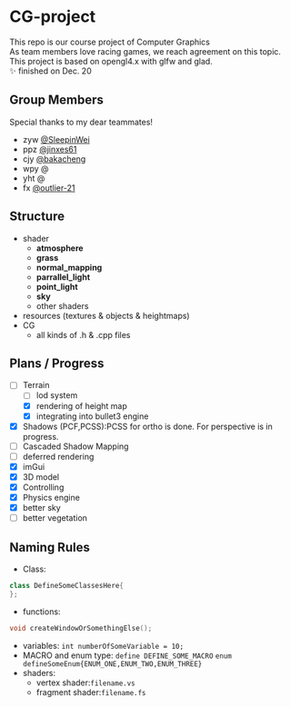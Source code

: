 # CG-project 
This repo is our course project of Computer Graphics   
As team members love racing games, we reach agreement on this topic.   
This project is based on opengl4.x with glfw and glad.   
✨ finished on Dec. 20   

## Group Members 
Special thanks to my dear teammates! 
+  zyw [@SleepinWei](https://github.com/SleepinWei) 
+  ppz [@jinxes61](https://github.com/jinxes61)
+  cjy [@bakacheng](https://github.com/bakacheng) 
+  wpy @ 
+  yht @ 
+  fx [@outlier-21](https://github.com/outlier-21) 
## Structure 
+  shader 
    +  **atmosphere**
    +  **grass**
    +  **normal_mapping**
    +  **parrallel_light** 
    +  **point_light** 
    +  **sky**
    +  other shaders  
+  resources (textures & objects & heightmaps) 
+  CG
    +  all kinds of .h & .cpp files
## Plans / Progress 
- [ ] Terrain 
    - [ ] lod system 
    - [x] rendering of height map  
    - [x] integrating into bullet3 engine 
- [x] Shadows (PCF,PCSS):PCSS for ortho is done. For perspective is in progress. 
- [ ] Cascaded Shadow Mapping   
- [ ] deferred rendering 
- [x] imGui   
- [x] 3D model   
- [x] Controlling   
- [x] Physics engine   
- [x] better sky  
- [ ] better vegetation
## Naming Rules 
+   Class: 
```C++
class DefineSomeClassesHere{
};
```
+   functions:
```C++
void createWindowOrSomethingElse();
```
+   variables:
`int numberOfSomeVariable = 10;`
+   MACRO and enum type:
`define DEFINE_SOME_MACRO`
`enum defineSomeEnum{ENUM_ONE,ENUM_TWO,ENUM_THREE}`
+   shaders: 
    +   vertex shader:`filename.vs`
    +   fragment shader:`filename.fs`
